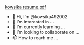 [kowsika resume.pdf](https://github.com/kowsika492002/kowsika492002/files/9600610/kowsika.resume.pdf)
- 👋 Hi, I’m @kowsika492002
- 👀 I’m interested in ...
- 🌱 I’m currently learning ...
- 💞️ I’m looking to collaborate on ...
- 📫 How to reach me ...

<!---
kowsika492002/kowsika492002 is a ✨ special ✨ repository because its `README.md` (this file) appears on your GitHub profile.
You can click the Preview link to take a look at your changes.
--->

